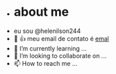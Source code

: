 - # about me 
- eu sou @helenilson244
- 👀 👍 meu email de contato é [emal](helenilson.oliveira@escola.pr.gov.br)
- 🌱 I’m currently learning ...
- 💞️ I’m looking to collaborate on ...
- 📫 How to reach me ...
